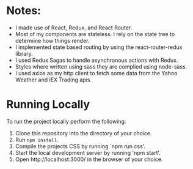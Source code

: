 # Notes:

- I made use of React, Redux, and React Router.
- Most of my components are stateless.  I rely on the state tree to determine how things render.
- I implemented state based routing by using the react-router-redux library.
- I used Redux Sagas to handle asynchronous actions with Redux.
- Styles where written using sass they are complied using node-sass.
- I used axios as my http client to fetch some data from the Yahoo Weather and IEX Trading apis.


# Running Locally

To run the project locally perform the following:

1. Clone this repository into the directory of your choice.
2. Run `npm install`.
3. Compile the projects CSS by running `npm run css'.
4. Start the local development server by running 'npm start'.
5. Open http://localhost:3000/ in the browser of your choice.

